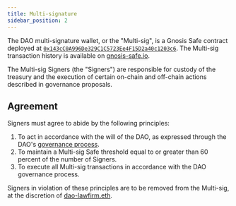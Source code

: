 ```yaml
---
title: Multi-signature
sidebar_position: 2
---
```


The DAO multi-signature wallet, or the "Multi-sig", is a Gnosis Safe contract deployed at [`0x143cC0A996De329C1C5723Ee4F15D2a40c1203c6`](https://etherscan.io/address/0x143cC0A996De329C1C5723Ee4F15D2a40c1203c6). The Multi-sig transaction history is available on [gnosis-safe.io](https://gnosis-safe.io/app/eth:0x143cC0A996De329C1C5723Ee4F15D2a40c1203c6/transactions/history).

The Multi-sig Signers (the "Signers") are responsible for custody of the treasury and the execution of certain on-chain and off-chain actions described in governance proposals.

## Agreement

Signers must agree to abide by the following principles:

1. To act in accordance with the will of the DAO, as expressed through the DAO's [governance process](process).
2. To maintain a Multi-sig Safe threshold equal to or greater than 60 percent of the number of Signers.
3. To execute all Multi-sig transactions in accordance with the DAO governance process.

Signers in violation of these principles are to be removed from the Multi-sig, at the discretion of [dao-lawfirm.eth](https://dao-lawfirm.xyz).
